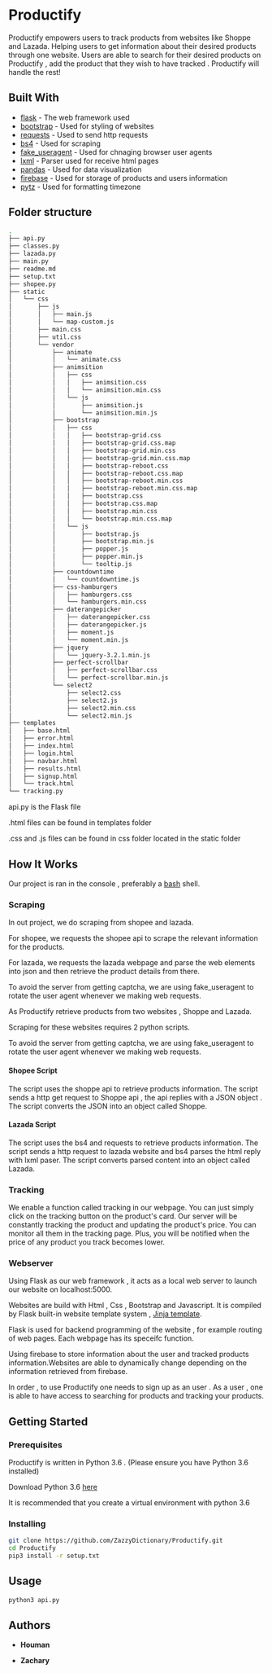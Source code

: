 # Productify

Productify empowers users to track products from websites like Shoppe and Lazada. Helping users to get information about their desired products through one website. Users are able to search for their desired products on Productify , add the product that they wish to have tracked . Productify will handle the rest!

## Built With

- [flask](https://flask.palletsprojects.com/en/1.1.x/) - The web framework used
- [bootstrap](https://getbootstrap.com/docs/4.4/getting-started/introduction/) - Used for styling of websites
- [requests](https://pypi.org/project/requests/) - Used to send http requests
- [bs4](https://www.crummy.com/software/BeautifulSoup/bs4/doc/) - Used for scraping
- [fake_useragent](https://pypi.org/project/fake-useragent/) - Used for chnaging browser user agents
- [lxml](https://lxml.de/) - Parser used for receive html pages
- [pandas](https://pandas.pydata.org/) - Used for data visualization
- [firebase](https://firebase.google.com/products) - Used for storage of products and users information
- [pytz](https://pypi.org/project/pytz/) - Used for formatting timezone

## Folder structure

```bash
.
├── api.py
├── classes.py
├── lazada.py
├── main.py
├── readme.md
├── setup.txt
├── shopee.py
├── static
│   └── css
│       ├── js
│       │   ├── main.js
│       │   └── map-custom.js
│       ├── main.css
│       ├── util.css
│       └── vendor
│           ├── animate
│           │   └── animate.css
│           ├── animsition
│           │   ├── css
│           │   │   ├── animsition.css
│           │   │   └── animsition.min.css
│           │   └── js
│           │       ├── animsition.js
│           │       └── animsition.min.js
│           ├── bootstrap
│           │   ├── css
│           │   │   ├── bootstrap-grid.css
│           │   │   ├── bootstrap-grid.css.map
│           │   │   ├── bootstrap-grid.min.css
│           │   │   ├── bootstrap-grid.min.css.map
│           │   │   ├── bootstrap-reboot.css
│           │   │   ├── bootstrap-reboot.css.map
│           │   │   ├── bootstrap-reboot.min.css
│           │   │   ├── bootstrap-reboot.min.css.map
│           │   │   ├── bootstrap.css
│           │   │   ├── bootstrap.css.map
│           │   │   ├── bootstrap.min.css
│           │   │   └── bootstrap.min.css.map
│           │   └── js
│           │       ├── bootstrap.js
│           │       ├── bootstrap.min.js
│           │       ├── popper.js
│           │       ├── popper.min.js
│           │       └── tooltip.js
│           ├── countdowntime
│           │   └── countdowntime.js
│           ├── css-hamburgers
│           │   ├── hamburgers.css
│           │   └── hamburgers.min.css
│           ├── daterangepicker
│           │   ├── daterangepicker.css
│           │   ├── daterangepicker.js
│           │   ├── moment.js
│           │   └── moment.min.js
│           ├── jquery
│           │   └── jquery-3.2.1.min.js
│           ├── perfect-scrollbar
│           │   ├── perfect-scrollbar.css
│           │   └── perfect-scrollbar.min.js
│           └── select2
│               ├── select2.css
│               ├── select2.js
│               ├── select2.min.css
│               └── select2.min.js
├── templates
│   ├── base.html
│   ├── error.html
│   ├── index.html
│   ├── login.html
│   ├── navbar.html
│   ├── results.html
│   ├── signup.html
│   └── track.html
└── tracking.py


```

api.py is the Flask file

.html files can be found in templates folder

.css and .js files can be found in css folder located in the static folder

## How It Works

Our project is ran in the console , preferably a [bash](<https://en.wikipedia.org/wiki/Bash_(Unix_shell)>) shell.

### Scraping

In out project, we do scraping from shopee and lazada.

For shopee, we requests the shopee api to scrape the relevant information for the products.

For lazada, we requests the lazada webpage and parse the web elements into json and then retrieve the product details from there.

To avoid the server from getting captcha, we are using fake_useragent to rotate the user agent whenever we making web requests.

As Productify retrieve products from two websites , Shoppe and Lazada.

Scraping for these websites requires 2 python scripts.

To avoid the server from getting captcha, we are using fake_useragent to rotate the user agent whenever we making web requests.

#### Shopee Script

The script uses the shoppe api to retrieve products information. The script sends a http get request to Shoppe api , the api replies with a JSON object . The script converts the JSON into an object called Shoppe.

#### Lazada Script

The script uses the bs4 and requests to retrieve products information. The script sends a http request to lazada website and bs4 parses the html reply with lxml paser. The script converts parsed content into an object called Lazada.

### Tracking

We enable a function called tracking in our webpage. You can just simply click on the tracking button on the product's card. Our server will be constantly tracking the product and updating the product's price. You can monitor all them in the tracking page. Plus, you will be notified when the price of any product you track becomes lower.

### Webserver

Using Flask as our web framework , it acts as a local web server to launch our website on localhost:5000.

Websites are build with Html , Css , Bootstrap and Javascript. It is compiled by Flask built-in website template system , [Jinja template](https://jinja.palletsprojects.com/en/2.11.x/).

Flask is used for backend programming of the website , for example routing of web pages. Each webpage has its speceifc function.

Using firebase to store information about the user and tracked products information.Websites are able to dynamically change depending on the information retrieved from firebase.

In order , to use Productify one needs to sign up as an user . As a user , one is able to have access to searching for products and tracking your products.

## Getting Started

### Prerequisites

Productify is written in Python 3.6 . (Please ensure you have Python 3.6 installed)

Download Python 3.6 [here](https://www.python.org/downloads/release/python-360/)

It is recommended that you create a virtual environment with python 3.6

### Installing

```bash
git clone https://github.com/ZazzyDictionary/Productify.git
cd Productify
pip3 install -r setup.txt
```

## Usage

```bash
python3 api.py
```

## Authors

- **Houman**

- **Zachary**
